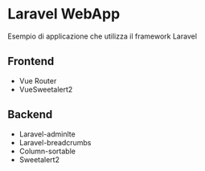 # Laravel WebApp

Esempio di applicazione che utilizza il framework Laravel

## Frontend
  - Vue Router
  - VueSweetalert2

## Backend
  - Laravel-adminlte
  - Laravel-breadcrumbs
  - Column-sortable
  - Sweetalert2
